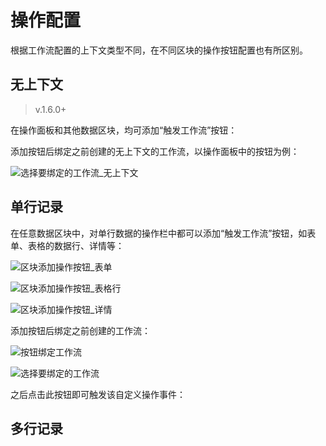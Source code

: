 # 操作配置

根据工作流配置的上下文类型不同，在不同区块的操作按钮配置也有所区别。

## 无上下文

> v.1.6.0+

在操作面板和其他数据区块，均可添加“触发工作流”按钮：

<!-- ![区块添加操作按钮_操作面板](/actions/trigger-workflow-1.png)

![区块添加操作按钮_日历](https://static-docs.nocobase.com/20250215221942.png)

![区块添加操作按钮_甘特图](https://static-docs.nocobase.com/20250215221810.png) -->

添加按钮后绑定之前创建的无上下文的工作流，以操作面板中的按钮为例：

<!-- ![按钮绑定工作流_操作面板](https://static-docs.nocobase.com/20250215222120.png) -->

![选择要绑定的工作流_无上下文](/actions/trigger-workflow-2.png)

## 单行记录

在任意数据区块中，对单行数据的操作栏中都可以添加“触发工作流”按钮，如表单、表格的数据行、详情等：

![区块添加操作按钮_表单](/actions/trigger-workflow-11.png)

![区块添加操作按钮_表格行](/actions/trigger-workflow-12.png)

![区块添加操作按钮_详情](/actions/trigger-workflow-13.png)

添加按钮后绑定之前创建的工作流：

![按钮绑定工作流](/actions/trigger-workflow-21.png)

![选择要绑定的工作流](/actions/trigger-workflow-22.png)

之后点击此按钮即可触发该自定义操作事件：

<!-- TODO: 这里tachybase没有实现 -->

## 多行记录

<!-- TODO: 这里tachybase没有实现 -->